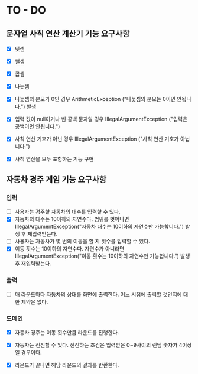 # TO - DO
## 문자열 사칙 연산 계산기 기능 요구사항
- [x] 덧셈
- [x] 뺄셈
- [x] 곱셈
- [x] 나눗셈
- [x] 나눗셈의 분모가 0인 경우 ArithmeticException ("나눗셈의 분모는 0이면 안됩니다.") 발생
- [x] 입력 값이 null이거나 빈 공백 문자일 경우 IllegalArgumentException ("입력은 공백이면 안됩니다.")
- [x] 사칙 연산 기호가 아닌 경우 IllegalArgumentException ("사칙 연산 기호가 아닙니다.")
- [x] 사칙 연산을 모두 포함하는 기능 구현


## 자동차 경주 게임 기능 요구사항
### 입력
- [ ] 사용자는 경주할 자동차의 대수를 입력할 수 있다.
- [x] 자동차의 대수는 10이하의 자연수다. 범위를 벗어나면 IllegalArgumentException("자동차 대수는 10이하의 자연수만 가능합니다.") 발생 후 재입력받는다.
- [ ] 사용자는 자동차가 몇 번의 이동을 할 지 횟수를 입력할 수 있다.
- [x] 이동 횟수는 10이하의 자연수다. 자연수가 아니라면 IllegalArgumentException("이동 횟수는 10이하의 자연수만 가능합니다.") 발생 후 재입력받는다.

### 출력
- [ ] 매 라운드마다 자동차의 상태를 화면에 출력한다. 어느 시점에 출력할 것인지에 대한 제약은 없다.
  
### 도메인
- [x] 자동차 경주는 이동 횟수만큼 라운드를 진행한다.
- [x] 자동차는 전진할 수 있다. 전진하는 조건은 입력받은 0~9사이의 랜덤 숫자가 4이상일 경우이다.
- [x] 라운드가 끝나면 해당 라운드의 결과를 반환한다.

  

